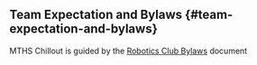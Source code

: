 ## Team Expectation and Bylaws {#team-expectation-and-bylaws}

MTHS Chillout is guided by the [Robotics Club Bylaws](https://docs.google.com/document/d/1cWiqAYm69MVM8pnFb94RfWycolnr9kKHzi9d190j-1s/edit?usp=sharing) document